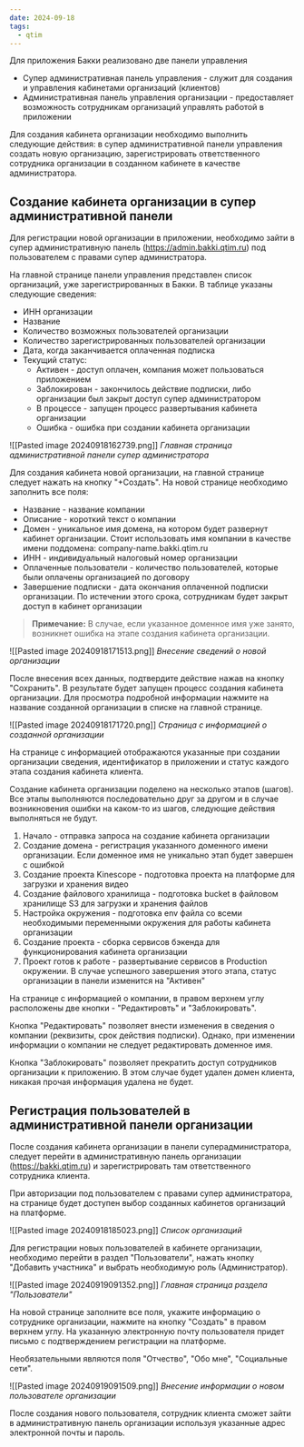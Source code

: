 ```yaml
---
date: 2024-09-18
tags:
  - qtim
---
```

Для приложения Бакки реализовано две панели управления

- Супер административная панель управления - служит для создания и управления кабинетами организаций (клиентов)
- Административная панель управления организации - предоставляет возможность сотрудникам организаций управлять работой в приложении

Для создания кабинета организации необходимо выполнить следующие действия: в супер административной панели управления создать новую организацию, зарегистрировать ответственного сотрудника организации в созданном кабинете в качестве администратора.

## Создание кабинета организации в супер административной панели

Для регистрации новой организации в приложении, необходимо зайти в супер административную панель (https://admin.bakki.qtim.ru) под пользователем с правами супер администратора.

На главной странице панели управления представлен список организаций, уже зарегистрированных в Бакки. В таблице указаны следующие сведения:

- ИНН организации
- Название
- Количество возможных пользователей организации
- Количество зарегистрированных пользователей организации
- Дата, когда заканчивается оплаченная подписка
- Текущий статус:
	- Активен - доступ оплачен, компания может пользоваться приложением
	- Заблокирован - закончилось действие подписки, либо организации был закрыт доступ супер администратором
	- В процессе - запущен процесс развертывания кабинета организации
	- Ошибка - ошибка при создании кабинета организации

![[Pasted image 20240918162739.png]]
*Главная страница административной панели супер администратора*

Для создания кабинета новой организации, на главной странице следует нажать на кнопку "+Создать". На новой странице необходимо заполнить все поля:

- Название - название компании
- Описание - короткий текст о компании
- Домен - уникальное имя домена, на котором будет развернут кабинет организации. Стоит использовать имя компании в качестве имени поддомена: company-name.bakki.qtim.ru
- ИНН - индивидуальный налоговый номер организации
- Оплаченные пользователи - количество пользователей, которые были оплачены организацией по договору
- Завершение подписки - дата окончания оплаченной подписки организации. По истечении этого срока, сотрудникам будет закрыт доступ в кабинет организации

> **Примечание:** В случае, если указанное доменное имя уже занято, возникнет ошибка на этапе создания кабинета организации.

![[Pasted image 20240918171513.png]]
*Внесение сведений о новой организации*

После внесения всех данных, подтвердите действие нажав на кнопку "Сохранить". В результате будет запущен процесс создания кабинета организации. Для просмотра подробной информации нажмите на название созданной организации в списке на главной странице.

![[Pasted image 20240918171720.png]]
*Страница с информацией о созданной организации*

На странице с информацией отображаются указанные при создании организации сведения, идентификатор в приложении и статус каждого этапа создания кабинета клиента.

Создание кабинета организации поделено на несколько этапов (шагов). Все этапы выполняются последовательно друг за другом и в случае возникновения ошибки на каком-то из шагов, следующие действия выполняться не будут.

1. Начало - отправка запроса на создание кабинета организации
2. Создание домена -  регистрация указанного доменного имени организации. Если доменное имя не уникально этап будет завершен с ошибкой
3. Создание проекта Kinescope - подготовка проекта на платформе для загрузки и хранения видео
4. Создание файлового хранилища - подготовка bucket в файловом хранилище S3 для загрузки и хранения файлов
5. Настройка окружения - подготовка env файла со всеми необходимыми переменными окружения для работы кабинета организации
6. Создание проекта - сборка сервисов бэкенда для функционирования кабинета организации
7.  Проект готов к работе - развертывание сервисов в Production окружении. В случае успешного завершения этого этапа, статус организации в панели изменится на "Активен"

На странице с информацией о компании, в правом верхнем углу расположены две кнопки - "Редактировть" и "Заблокировать".

Кнопка "Редактировать" позволяет внести изменения в сведения о компании (реквизиты, срок действия подписки). Однако, при изменении информации о компании не следует редактировать доменное имя.

Кнопка "Заблокировать" позволяет прекратить доступ сотрудников организации к приложению. В этом случае будет удален домен клиента, никакая прочая информация удалена не будет.

## Регистрация пользователей в административной панели организации

После создания кабинета организации в панели суперадминистратора, следует перейти в административную панель организации (https://bakki.qtim.ru) и зарегистрировать там ответственного сотрудника клиента.

При авторизации под пользователем с правами супер администратора, на странице будет доступен выбор созданных кабинетов организаций на платформе.

![[Pasted image 20240918185023.png]]
*Список организаций*

Для регистрации новых пользователей в кабинете организации, необходимо перейти в раздел "Пользователи", нажать кнопку "Добавить участника" и выбрать необходимую роль (Администратор).

![[Pasted image 20240919091352.png]]
*Главная страница раздела "Пользователи"*

На новой странице заполните все поля, укажите информацию о сотруднике организации, нажмите на кнопку "Создать" в правом верхнем углу. На указанную электронную почту пользователя придет письмо с подтверждением регистрации на платформе.

Необязательными являются поля "Отчество", "Обо мне", "Социальные сети".

![[Pasted image 20240919091509.png]]
*Внесение информации о новом пользователе организации*

После создания нового пользователя, сотрудник клиента сможет зайти в административную панель организации используя указанные адрес электронной почты и пароль.